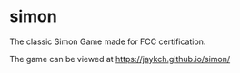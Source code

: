 # simon

The classic Simon Game made for FCC certification.

The game can be viewed at https://jaykch.github.io/simon/
